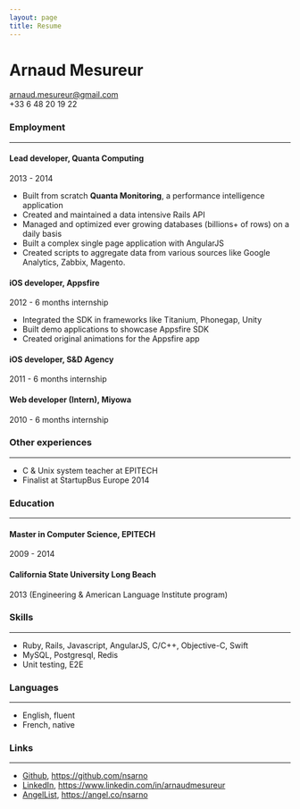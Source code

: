 ```yaml
---
layout: page
title: Resume
---
```



Arnaud Mesureur
===============
arnaud.mesureur@gmail.com  
+33 6 48 20 19 22

### Employment
---

#### Lead developer, Quanta Computing 
2013 - 2014

* Built from scratch **Quanta Monitoring**, a performance intelligence application
* Created and maintained a data intensive Rails API
* Managed and optimized ever growing databases (billions+ of rows) on a daily basis
* Built a complex single page application with AngularJS
* Created scripts to aggregate data from various sources like Google Analytics, Zabbix, Magento.

#### iOS developer, Appsfire
2012 - 6 months internship

* Integrated the SDK in frameworks like Titanium, Phonegap, Unity
* Built demo applications to showcase Appsfire SDK
* Created original animations for the Appsfire app

#### iOS developer, S&D Agency
2011 - 6 months internship

#### Web developer (Intern), Miyowa
2010 - 6 months internship

### Other experiences
---
- C & Unix system teacher at EPITECH
- Finalist at StartupBus Europe 2014

### Education
---

#### Master in Computer Science, EPITECH
2009 - 2014

#### California State University Long Beach
2013 (Engineering & American Language Institute program)

### Skills
---

* Ruby, Rails, Javascript, AngularJS, C/C++, Objective-C, Swift
* MySQL, Postgresql, Redis
* Unit testing, E2E


### Languages
---

- English, fluent
- French, native

### Links
---

- [Github](https://github.com/nsarno), https://github.com/nsarno
- [LinkedIn](https://www.linkedin.com/in/arnaudmesureur), https://www.linkedin.com/in/arnaudmesureur
- [AngelList](https://angel.co/nsarno), https://angel.co/nsarno


